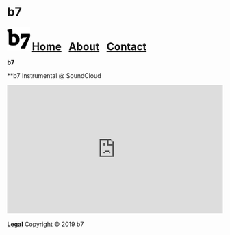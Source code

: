 # b7
<img alt="b7" width="54" height="54" src="b7.svg"> <strong><font size="5"><a href="https://b7.github.io">Home</a> &nbsp; <a href="https://b7.github.io/about">About</a> &nbsp; <a href="https://b7.github.io/contact">Contact</a></font></strong>

**b7**

**b7 Instrumental @ SoundCloud

<iframe width="100%" height="300" scrolling="no" frameborder="no" allow="autoplay" src="https://w.soundcloud.com/player/?url=https%3A//api.soundcloud.com/tracks/694718920&color=%23000fff&auto_play=true&hide_related=false&show_comments=true&show_user=true&show_reposts=false&show_teaser=true&visual=true"></iframe>

<strong><a href="https://b7.github.io/legal">Legal</a></strong> Copyright © 2019 b7
